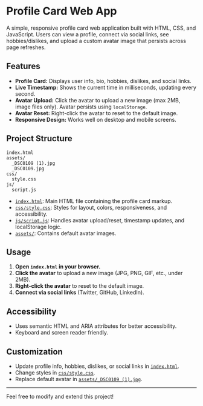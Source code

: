 # Profile Card Web App

A simple, responsive profile card web application built with HTML, CSS, and JavaScript. Users can view a profile, connect via social links, see hobbies/dislikes, and upload a custom avatar image that persists across page refreshes.

## Features

- **Profile Card:** Displays user info, bio, hobbies, dislikes, and social links.
- **Live Timestamp:** Shows the current time in milliseconds, updating every second.
- **Avatar Upload:** Click the avatar to upload a new image (max 2MB, image files only). Avatar persists using `localStorage`.
- **Avatar Reset:** Right-click the avatar to reset to the default image.
- **Responsive Design:** Works well on desktop and mobile screens.

## Project Structure

```
index.html
assets/
  _DSC0109 (1).jpg
  _DSC0109.jpg
css/
  style.css
js/
  script.js
```

- [`index.html`](index.html): Main HTML file containing the profile card markup.
- [`css/style.css`](css/style.css): Styles for layout, colors, responsiveness, and accessibility.
- [`js/script.js`](js/script.js): Handles avatar upload/reset, timestamp updates, and localStorage logic.
- [`assets/`](assets/): Contains default avatar images.

## Usage

1. **Open `index.html` in your browser.**
2. **Click the avatar** to upload a new image (JPG, PNG, GIF, etc., under 2MB).
3. **Right-click the avatar** to reset to the default image.
4. **Connect via social links** (Twitter, GitHub, LinkedIn).

## Accessibility

- Uses semantic HTML and ARIA attributes for better accessibility.
- Keyboard and screen reader friendly.

## Customization

- Update profile info, hobbies, dislikes, or social links in [`index.html`](index.html).
- Change styles in [`css/style.css`](css/style.css).
- Replace default avatar in [`assets/_DSC0109 (1).jpg`](<assets/_DSC0109%20(1).jpg>).

---

Feel free to modify and extend this project!
